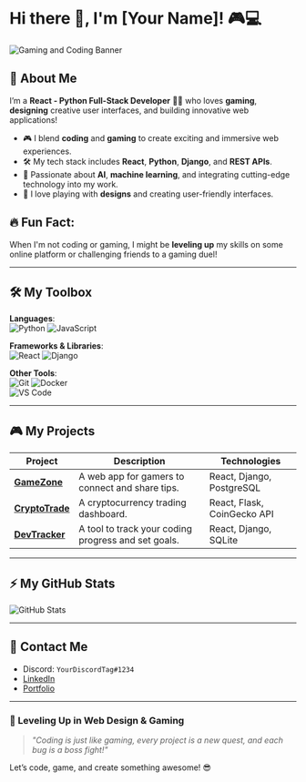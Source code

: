 # Hi there 👋, I'm [Your Name]! 🎮💻

![Gaming and Coding Banner](https://user-images.githubusercontent.com/12345678/123456789.png)

## 🚀 About Me
I’m a **React - Python Full-Stack Developer** 👨‍💻 who loves **gaming**, **designing** creative user interfaces, and building innovative web applications!

- 🎮 I blend **coding** and **gaming** to create exciting and immersive web experiences.
- 🛠️ My tech stack includes **React**, **Python**, **Django**, and **REST APIs**.
- 🤖 Passionate about **AI**, **machine learning**, and integrating cutting-edge technology into my work.
- 🎨 I love playing with **designs** and creating user-friendly interfaces.

## 🔥 Fun Fact:
When I'm not coding or gaming, I might be **leveling up** my skills on some online platform or challenging friends to a gaming duel!

---

## 🛠️ My Toolbox

**Languages**:  
![Python](https://img.shields.io/badge/-Python-3776AB?style=for-the-badge&logo=python&logoColor=white) ![JavaScript](https://img.shields.io/badge/-JavaScript-F7DF1E?style=for-the-badge&logo=javascript&logoColor=black)

**Frameworks & Libraries**:  
![React](https://img.shields.io/badge/-React-61DAFB?style=for-the-badge&logo=react&logoColor=black) ![Django](https://img.shields.io/badge/-Django-092E20?style=for-the-badge&logo=django&logoColor=white)

**Other Tools**:  
![Git](https://img.shields.io/badge/-Git-F05032?style=for-the-badge&logo=git&logoColor=white) ![Docker](https://img.shields.io/badge/-Docker-2496ED?style=for-the-badge&logo=docker&logoColor=white)  
![VS Code](https://img.shields.io/badge/-VS%20Code-007ACC?style=for-the-badge&logo=visual-studio-code&logoColor=white)

---

## 🎮 My Projects

| Project | Description | Technologies |
|---|---|---|
| **[GameZone](https://github.com/your-username/gamezone)** | A web app for gamers to connect and share tips. | React, Django, PostgreSQL |
| **[CryptoTrade](https://github.com/your-username/cryptotrade)** | A cryptocurrency trading dashboard. | React, Flask, CoinGecko API |
| **[DevTracker](https://github.com/your-username/devtracker)** | A tool to track your coding progress and set goals. | React, Django, SQLite |

---

## ⚡ My GitHub Stats
![GitHub Stats](https://github-readme-stats.vercel.app/api?username=your-username&show_icons=true&theme=dark&hide_title=true)

---

## 🎉 Contact Me

- Discord: `YourDiscordTag#1234`
- [LinkedIn](https://www.linkedin.com/in/your-profile/)
- [Portfolio](https://yourportfolio.com)

---

### 🎯 Leveling Up in Web Design & Gaming
> _"Coding is just like gaming, every project is a new quest, and each bug is a boss fight!"_

Let’s code, game, and create something awesome! 😎
